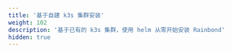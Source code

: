 ```yaml
---
title: '基于自建 k3s 集群安装'
weight: 102
description: '基于已有的 k3s 集群，使用 helm 从零开始安装 Rainbond'
hidden: true
---
```

